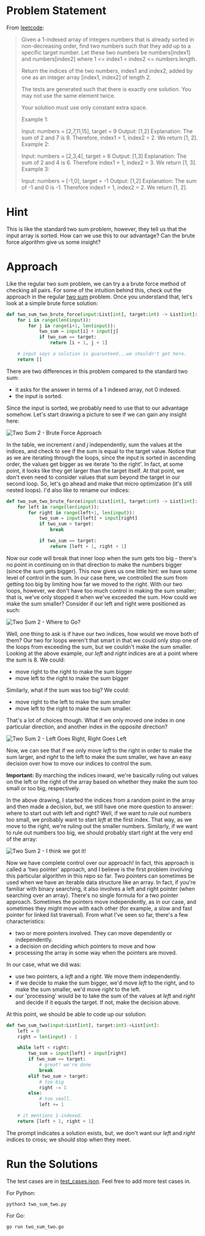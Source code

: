 # Problem Statement
From [leetcode](https://leetcode.com/problems/two-sum-ii-input-array-is-sorted/):
> Given a 1-indexed array of integers numbers that is already sorted in non-decreasing order, find two numbers such that they add up to a specific target number. Let these two numbers be numbers[index1] and numbers[index2] where 1 <= index1 < index2 <= numbers.length. 
> 
> Return the indices of the two numbers, index1 and index2, added by one as an integer array [index1, index2] of length 2.
>
> The tests are generated such that there is exactly one solution. You may not use the same element twice.
> 
> Your solution must use only constant extra space.
>
>Example 1:
>
>Input: numbers = [2,7,11,15], target = 9
>Output: [1,2]
>Explanation: The sum of 2 and 7 is 9. Therefore, index1 = 1, index2 = 2. We return [1, 2].
>Example 2:
>
>Input: numbers = [2,3,4], target = 6
>Output: [1,3]
>Explanation: The sum of 2 and 4 is 6. Therefore index1 = 1, index2 = 3. We return [1, 3].
>Example 3:
>
>Input: numbers = [-1,0], target = -1
>Output: [1,2]
>Explanation: The sum of -1 and 0 is -1. Therefore index1 = 1, index2 = 2. We return [1, 2].

# Hint
This is like the standard two sum problem, however, they tell us that the input array is sorted. How can we use this to our advantage? Can the brute force algorithm give us some insight?

# Approach
Like the regular two sum problem, we can try a a brute force method of checking all pairs. For some of the intuition behind this, check out the approach in the regular [two sum](../TwoSum) problem.  Once you understand that, let's look at a simple brute force solution:

```python
def two_sum_two_brute_force(input:List[int], target:int) -> List[int]:
    for i in range(len(input)):
        for j in range(i+1, len(input)):
            two_sum = input[i] + input[j]
            if two_sum == target:
                return [i + 1, j + 1]

    # input says a solution is guarunteed...we shouldn't get here.
    return []
```
There are two differences in this problem compared to the standard two sum:
- it asks for the answer in terms of a 1 indexed array, not 0 indexed.
- the input is sorted.

Since the input is sorted, we probably need to use that to our advantage somehow.  Let's start drawing a picture to see if we can gain any insight here:

![Two Sum 2 - Brute Force Approach](https://drive.google.com/uc?export=view&id=11b4rL5KcFF5_850u-MDCTB4U19-cP2Q_)

In the table, we increment *i* and *j* independently, sum the values at the indices, and check to see if the sum is equal to the target value.  Notice that as we are iterating through the loops, since the input is sorted in ascending order, the values get bigger as we iterate 'to the right'.  In fact, at some point, it looks like they get larger than the target itself. At that point, we don't even need to consider values that sum beyond the target in our second loop.  So, let's go ahead and make that micro optimization (it's still nested loops). I'd also like to rename our indices:

```python
def two_sum_two_brute_force(input:List[int], target:int) -> List[int]:
    for left in range(len(input)):
        for right in range(left+1, len(input)):
            two_sum = input[left] + input[right]
            if two_sum > target:
                break

            if two_sum == target:
                return [left + 1, right + 1]
```

Now our code will break that inner loop when the sum gets too big - there's no point in continuing on in that direction to make the numbers bigger (since the sum gets bigger).  This now gives us one little hint: we have some level of control in the sum.  In our case here, we controlled the sum from getting too big by limiting how far we moved to the right.  With our two loops, however, we don't have too much control in making the sum smaller; that is, we've only stopped it when we've exceeded the sum. How could we make the sum smaller? Consider if our left and right were positioned as such:

![Two Sum 2 - Where to Go?](https://drive.google.com/uc?export=view&id=1_1ek9O5zYckba6bhbKF7pYusDT4FrAzN)

Well, one thing to ask is if have our two indices, how would we move both of them? Our two for loops weren't that smart in that we could only stop one of the loops from exceeding the sum, but we couldn't make the sum smaller. Looking at the above example, our *left* and *right* indices are at a point where the sum is 8.  We could:
- move right to the right to make the sum bigger
- move left to the right to make the sum bigger

Similarly, what if the sum was too big? We could:
- move right to the left to make the sum smaller
- move left to the right to make the sum smaller.

That's a lot of choices though.  What if we only moved one index in one particular direction, and another index in the opposite direction? 

![Two Sum 2 - Left Goes Right, Right Goes Left](https://drive.google.com/uc?export=view&id=1-QSjxKGpTshXF1ZD7YoyLGjiUWNzb-pz)

Now, we can see that if we only move *left* to the right in order to make the sum larger, and *right* to the left to make the sum smaller, we have an easy decision over how to move our indices to control the sum.  

**Important:** By marching the indices inward, we're basically ruling out values on the left or the right of the array based on whether they make the sum too small or too big, respectively.  

In the above drawing, I started the indices from a random point in the array and then made a decision, but, we still have one more question to answer: where to start out with left and right? Well, if we want to rule out numbers too small, we probably want to start *left* at the first index. That way, as we move to the right, we're ruling out the smaller numbers. Similarly, if we want to rule out numbers too big, we should probably start *right* at the very end of the array:

![Two Sum 2 - I think we got it!](https://drive.google.com/uc?export=view&id=1jbdYH61_R6TEVf7Hl27OCRzZOvwOl7E0)

Now we have complete control over our approach! In fact, this approach is called a 'two pointer' approach, and I believe is the first problem involving this particular algorithm in this repo so far. Two pointers can sometimes be used when we have an iterable data structure like an array.  In fact, if you're familiar with binary searching, it also involves a left and right pointer (when searching over an array).  There's no single formula for a two pointer approach.  Sometimes the pointers move independently, as in our case, and sometimes they might move with each other (for example, a slow and fast pointer for linked list traversal). From what I've seen so far, there's a few characteristics:
- two or more pointers involved. They can move dependently or independently.
- a decision on deciding which pointers to move and how
- processing the array in some way when the pointers are moved.

In our case, what we did was:
- use two pointers, a *left* and a *right*. We move them independently.
- if we decide to make the sum bigger, we'd move *left* to the right, and to make the sum smaller, we'd move *right* to the left. 
- our 'processing' would be to take the sum of the values at *left* and *right* and decide if it equals the target. If not, make the decision above.

At this point, we should be able to code up our solution:

```python
def two_sum_two(input:List[int], target:int)->List[int]:
    left = 0
    right = len(input) - 1

    while left < right:
        two_sum = input[left] + input[right]
        if two_sum == target:
            # great! we're done
            break
        elif two_sum > target:
            # too big
            right -= 1
        else:
            # too small.
            left += 1

    # it mentions 1-indexed.  
    return [left + 1, right + 1]
```

The prompt indicates a solution exists, but, we don't want our *left* and *right* indices to cross; we should stop when they meet.

# Run the Solutions
The test cases are in [test_cases.json](test_cases.json). Feel free to add more test cases in. 

For Python:
```shell
python3 two_sum_two.py
```

For Go:
```shell
go run two_sum_two.go
``` 

